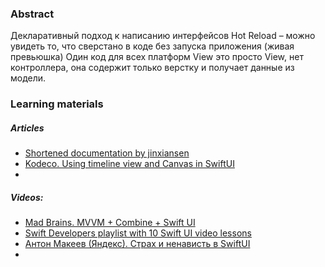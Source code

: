 ### Abstract
Декларативный подход к написанию интерфейсов
Hot Reload – можно увидеть то, что сверстано в коде без запуска приложения (живая превьюшка)
Один код для всех платформ
View это просто View, нет контроллера, она содержит только верстку и получает данные из модели.

### Learning materials
##### Articles
- [Shortened documentation by jinxiansen](https://jinxiansen.github.io/SwiftUI/)
- [Kodeco. Using timeline view and Canvas in SwiftUI](https://www.kodeco.com/27594491-using-timelineview-and-canvas-in-swiftui)
- 
##### Videos:
- [Mad Brains. MVVM + Combine + Swift UI](https://www.youtube.com/watch?v=EpcH2FG8pvI)
- [Swift Developers playlist with 10 Swift UI video lessons](https://www.youtube.com/playlist?list=PLmTuDg46zmKCl2WZDk9YkEAnS9OJg9acx)
- [Антон Макеев (Яндекс). Страх и ненависть в SwiftUI](https://www.youtube.com/watch?v=c1Xa1SfmzT4)
- 